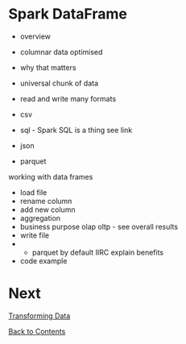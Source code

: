 # Spark DataFrame

- overview
- columnar data optimised
- why that matters

- universal chunk of data
- read and write many formats
- csv
- sql - Spark SQL is a thing see link
- json
- parquet

working with data frames
- load file
- rename column
- add new column
- aggregation
- business purpose olap oltp - see overall results
- write file
- - parquet by default IIRC explain benefits
- code example
  

# Next
[Transforming Data](/transforming-data.md)

[Back to Contents](/contents.md)
